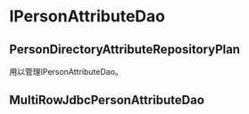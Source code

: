 # IPersonAttributeDao

## PersonDirectoryAttributeRepositoryPlan
用以管理IPersonAttributeDao。

## MultiRowJdbcPersonAttributeDao